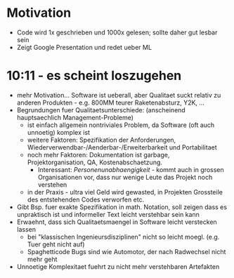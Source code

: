 # Motivation

* Code wird 1x geschrieben und 1000x gelesen; sollte daher gut lesbar sein
* Zeigt Google Presentation und redet ueber ML

# 10:11 - es scheint loszugehen

* mehr Motivation... Software ist ueberall, aber Qualitaet suckt relativ zu anderen Produkten - e.g. 800MM teurer Raketenabsturz, Y2K, ...
* Begrundungen fuer Qualitaetsunterschiede: (anscheinend hauptsaechlich Management-Probleme)
    * ist einfach allgemein nontriviales Problem, da Software (oft auch unnoetig) komplex ist
    * weitere Faktoren: Spezifikation der Anforderungen, Wiederverwendbar-/Aenderbar-/Erweiterbarkeit und Portabilitaet
    * noch mehr Faktoren: Dokumentation ist garbage, Projektorganisation, QA, Kostenabschaetzung. 
        * Interessant: *Personenunabhaengigkeit* - kommt auch in grossen Organisationen vor, dass nur wenige Leute das Projekt noch verstehen
    * in der Praxis - ultra viel Geld wird gewasted, in Projekten Grossteile des entstehenden Codes verworfen etc.
* Gibt Bsp. fuer exakte Spezifikation in math. Notation, soll zeigen dass es unpraktisch ist und informeller Text leicht verstehbar sein kann
* Erwaehnt, dass sich Qualitaetsmaengel in Software leicht verstecken lassen 
    * bei "klassischen Ingenieursdisziplinen" nicht so leicht moegl. (e.g. Tuer geht nicht auf) 
    * Spaghetticode Bugs sind wie Automotor, der nach Radwechsel nicht mehr geht
* Unnoetige Komplexitaet fuehrt zu nicht mehr verstehbaren Artefakten


